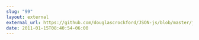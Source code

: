 ```yaml
---
slug: "99"
layout: external
external_url: https://github.com/douglascrockford/JSON-js/blob/master/json2.js
date: 2011-01-15T08:40:54-06:00
---
```


